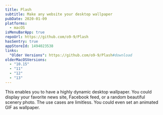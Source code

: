 ```yaml
---
title: Plash
subtitle: Make any website your desktop wallpaper
pubDate: 2020-01-09
platforms:
  - macOS
isMenuBarApp: true
repoUrl: https://github.com/o9-9/Plash
hasSentry: true
appStoreId: 1494023538
links:
  "Older Versions": https://github.com/o9-9/Plash#download
olderMacOSVersions:
  - "10.15"
  - "11"
  - "12"
  - "13"
---
```


This enables you to have a highly dynamic desktop wallpaper. You could display your favorite news site, Facebook feed, or a random beautiful scenery photo. The use cases are limitless. You could even set an animated GIF as wallpaper.

